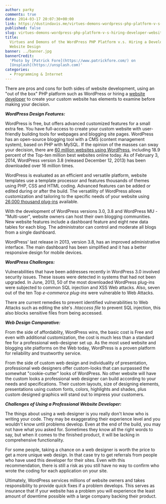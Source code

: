 ```yaml
---
author: parky
comments: true
date: 2014-03-17 20:07:30+00:00
link: https://dustindavis.me/virtues-demons-wordpress-php-platform-v-s-hiring-developer-website-design/
published: false
slug: virtues-demons-wordpress-php-platform-v-s-hiring-developer-website-design
title:
  Virtues and Demons of the WordPress PHP Platform v.s. Hiring a Developer for
  Website Design
banner: ../banner.jpg
bannerCredit:
  'Photo by [Patrick Fore](https://www.patrickfore.com/) on
  [Unsplash](https://unsplash.com)'
categories:
  - Programming & Internet
---
```


There are pros and cons for both sides of website development, using an "out of
the box" PHP platform such as WordPress or hiring a
[website developer](http://www.orangesoda.com/partner/how-it-works/web-developers/)
to create your custom website has elements to examine before making your
decision.

**_WordPress Design Features:_**

WordPress is free, but offers advanced customized features for a small extra
fee. You have full-access to create your custom website with user-friendly
building tools for webpages and blogging site pages. WordPress has an
open-source blogging tool with a CMS (content management system), based on PHP
with MySQL. If the opinion of the masses can sway your decision, there are
[60 million websites using WordPress](http://gigaom.com/2011/11/10/confirmed-wordpress-crosses-60-million-blogs/),
including 18.9 percent of the Top-ten million best websites online today. As of
February 3, 2014, WordPress version 3.8 (released December 12, 2013) has been
downloaded over 16 million times.

WordPress is evaluated as an efficient and versatile platform, website templates
use a template processor and features thousands of themes using PHP, CSS and
HTML coding. Advanced features can be added or edited during or after the build.
The versatility of WordPress allows customization and tailoring to the specific
needs of your website using
[26,000 thousand plug-ins](http://en.wikipedia.org/wiki/WordPress) available.

With the development of WordPress versions 3.0, 3.8 and WordPress MU -
"Multi-user", website owners can host their own blogging communities. New
website features include a dashboard feature and eight new data tables for each
blog. The administrator can control and moderate all blogs from a single
dashboard.

WordPress' last release in 2013, version 3.8, has an improved administrative
interface. The main dashboard has been simplified and it has a better responsive
design for mobile devices.

**_WordPress Challenges:_**

Vulnerabilities that have been addresses recently in WordPress 3.0 involved
security issues. These issues were detected in systems that had not been
upgraded. In June, 2013, 50 of the most downloaded WordPress plug-ins were
subjected to common SQL injection and XSS Web attacks. Also, seven out of the
ten Top _e-commerce plug-ins_ were vulnerable to Web Attacks.

There are current remedies to prevent identified vulnerabilities to Web Attacks
such as editing the site's _.htaccess file_ to prevent SQL injection, this also
blocks sensitive files from being accessed.

**_Web Design Comparative:_**

From the side of affordablity, WordPress wins, the basic cost is Free and even
with additional customization, the cost is much less than a standard fee for a
professional web-designer set up. As the most used website and blogging site
platforms on the Web today, WordPress is a proven platform for reliability and
trustworthy service.

From the side of custom web design and individuality of presentation,
professional web designers offer custom-looks that can surpassed the somewhat
"cookie-cutter" looks of WordPress. No other website will have the custom looks
a professional web designer can build according to your needs and
specifications. Their custom layouts, size of designing elements, presentations
using custom fonts, colors, highlights and shades, plus custom designed graphics
will stand out to impress your customers.

**_Challenges of Using a Professional Website Developer:_**

The things about using a web designer is you really don't know who is writing
your code. They may be exaggerating their experience level and you wouldn't know
until problems develop. Even at the end of the build, you may not have what you
asked for. Sometimes they know all the right words to say, but when it comes to
the finished product, it will be lacking in comprehensive functionality.

For some people, taking a chance on a web designer is worth the price to get a
more unique web design. In that case try to get referrals from people who have
used this developer for their sites. Even with this recommendation, there is
still a risk as you still have no way to confirm who wrote the coding for each
application on your site.

Ultimately, WordPress services millions of website owners and takes
responsibility to provide quick fixes if a problem develops. This serves as
insurance that if your website has a problem you will experience the least
amount of downtime possible with a large company backing their product.
